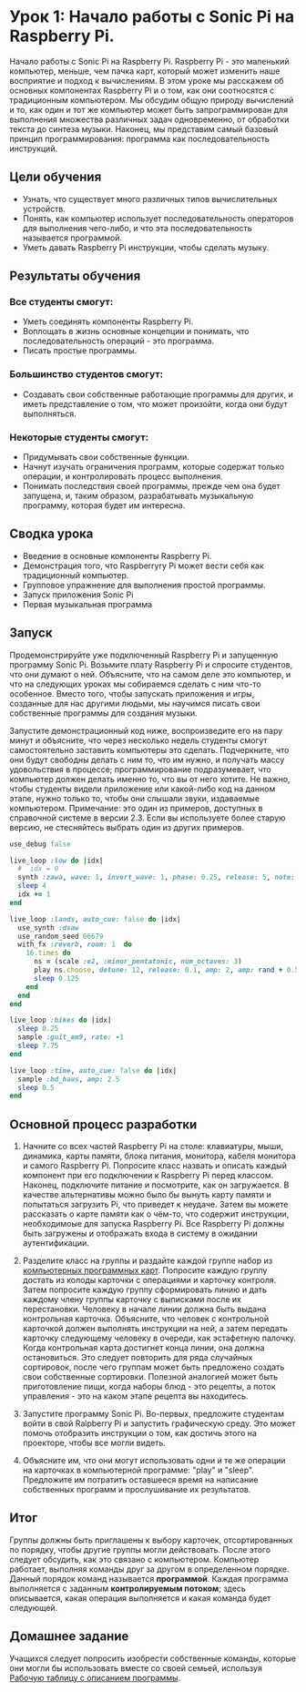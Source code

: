 # Урок 1: Начало работы с Sonic Pi на Raspberry Pi.

Начало работы с Sonic Pi на Raspberry Pi.
Raspberry Pi - это маленький компьютер, меньше, чем пачка карт, который может изменить наше восприятие и подход к вычислениям. В этом уроке мы расскажем об основных компонентах Raspberry Pi и о том, как они соотносятся с традиционным компьютером. Мы обсудим общую природу вычислений и то, как один и тот же компьютер может быть запрограммирован для выполнения множества различных задач одновременно, от обработки текста до синтеза музыки. Наконец, мы представим самый базовый принцип программирования: программа как последовательность инструкций.

## Цели обучения

- Узнать, что существует много различных типов вычислительных устройств.
- Понять, как компьютер использует последовательность операторов для выполнения чего-либо, и что эта последовательность называется программой.
- Уметь давать Raspberry Pi инструкции, чтобы сделать музыку.

## Результаты обучения

### Все студенты cмогут:

- Уметь соединять компоненты Raspberry Pi.
- Воплощать в жизнь основные концепции и понимать, что последовательность операций - это программа.
- Писать простые программы.

### Большинство студентов смогут:

- Создавать свои собственные работающие программы для других, и иметь представление о том, что может произойти, когда они будут выполняться.

### Некоторые студенты смогут:

- Придумывать свои собственные функции.
- Начнут изучать ограничения программ, которые содержат только операции, и контролировать процесс выполнения.
- Понимать последствия своей программы, прежде чем она будет запущена, и, таким образом, разрабатывать музыкальную программу, которая будет им интересна.

## Сводка урока

- Введение в основные компоненты Raspberry Pi.
- Демонстрация того, что Raspberryry Pi может вести себя как традиционный компьютер.
- Групповое упражнение для выполнения простой программы.
- Запуск приложения Sonic Pi
- Первая музыкальная программа

## Запуск

Продемонстрируйте уже подключенный Raspberry Pi и запущенную программу Sonic Pi. Возьмите плату Raspberry Pi и спросите студентов, что они думают о ней. Объясните, что на самом деле это компьютер, и что на следующих уроках мы собираемся сделать с ним что-то особенное. Вместо того, чтобы запускать приложения и игры, созданные для нас другими людьми, мы научимся писать свои собственные программы для создания музыки.

Запустите демонстрационный код ниже, воспроизведите его на пару минут и объясните, что через несколько недель студенты смогут самостоятельно заставить компьютеры это сделать. Подчеркните, что они будут свободны делать с ним то, что им нужно, и получать массу удовольствия в процессе; программирование подразумевает, что компьютер должен делать именно то, что вы от него хотите. Не важно, чтобы студенты видели приложение или какой-либо код на данном этапе, нужно только то, чтобы они слышали звуки, издаваемые компьютером.
Примечание: это один из примеров, доступных в справочной системе в версии 2.3. Если вы используете более старую версию, не стесняйтесь выбрать один из других примеров.

```ruby
use_debug false

live_loop :low do |idx|
  #  idx = 0
  synth :zawa, wave: 1, invert_wave: 1, phase: 0.25, release: 5, note: :e1, cutoff: (range 60, 120, 10)[idx]
  sleep 4
  idx += 1
end

live_loop :lands, auto_cue: false do |idx|
  use_synth :dsaw
  use_random_seed 66679
  with_fx :reverb, room: 1  do
    16.times do
      ns = (scale :e2, :minor_pentatonic, num_octaves: 3)
      play ns.choose, detune: 12, release: 0.1, amp: 2, amp: rand + 0.5, cutoff: rrand(70, 120)
      sleep 0.125
    end
  end
end

live_loop :bikes do |idx|
  sleep 0.25
  sample :guit_em9, rate: -1
  sleep 7.75
end

live_loop :time, auto_cue: false do |idx|
  sample :bd_haus, amp: 2.5
  sleep 0.5
end

```

## Основной процесс разработки

1. Начните со всех частей Raspberry Pi на столе: клавиатуры, мыши, динамика, карты памяти, блока питания, монитора, кабеля монитора и самого Raspberry Pi. Попросите класс назвать и описать каждый компонент при его подключении к Raspberry Pi перед классом. Наконец, подключите питание и посмотрите, как он загружается. В качестве альтернативы можно было бы вынуть карту памяти и попытаться загрузить Pi, что приведет к неудаче. Затем вы можете рассказать о карте памяти как о чём-то, что содержит инструкции, необходимоые для запуска Raspberry Pi. Все Raspberry Pi должны быть загружены и отображать входа в систему в ожидании аутентификации.

2. Разделите класс на группы и раздайте каждой группе набор из [компьютерных программных карт](files/Lesson-1-computer-program-cards.pdf). Попросите каждую группу достать из колоды карточки с операциями и карточку контроля. Затем попросите каждую группу сформировать линию и дать каждому члену группы карточку с выписками после их перестановки. Человеку в начале линии должна быть выдана контрольная карточка. Объясните, что человек с контрольной карточкой должен выполнять инструкции на ней, а затем передать карточку следующему человеку в очереди, как эстафетную палочку. Когда контрольная карта достигнет конца линии, она должна остановиться. Это следует повторить для ряда случайных сортировок, после чего группам может быть предложено создать свои собственные сортировки. Полезной аналогией может быть приготовление пищи, когда наборы блюд - это рецепты, а поток управления - это на каком этапе рецепта вы находитесь.

3. Запустите программу Sonic Pi. Во-первых, предложите студентам войти в свой Ralpberry Pi и запустить графическую среду. Это может помочь отобразить инструкции о том, как достичь этого на проекторе, чтобы все могли видеть.

4. Объясните им, что они могут использовать одни и те же операции на карточках в компьютерной программе: "play" и "sleep". Предложите им потратить оставшееся время на написание собственных программ и прослушивание их результатов.

## Итог

Группы должны быть приглашены к выбору карточек, отсортированных по порядку, чтобы другие группы могли действовать. После этого следует обсудить, как это связано с компьютером. Компьютер работает, выполняя команды друг за другом в определенном порядке. Данный порядок команд называется **программой**. Каждая программа выполняется с заданным **контролируемым потоком**; 
здесь описывается, какая операция выполняется и какая команда будет следующей.

## Домашнее задание

Учащихся следует попросить изобрести собственные команды, которые они могли бы использовать вместе со своей семьей, используя [Рабочую таблицу с описанием программы](files/Lesson-1-Statement-Worksheet.pdf).
